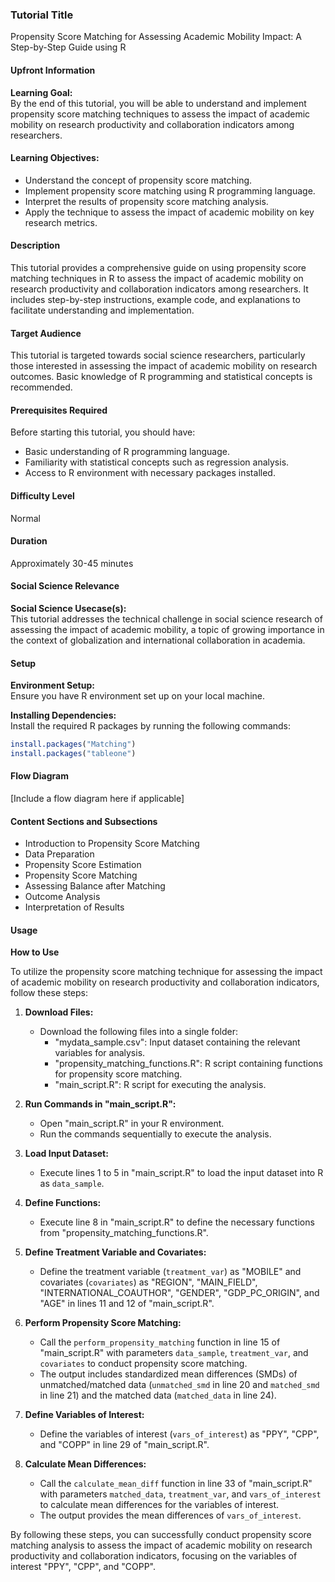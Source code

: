 ### Tutorial Title
Propensity Score Matching for Assessing Academic Mobility Impact: A Step-by-Step Guide using R

#### Upfront Information

**Learning Goal:**  
By the end of this tutorial, you will be able to understand and implement propensity score matching techniques to assess the impact of academic mobility on research productivity and collaboration indicators among researchers.

#### Learning Objectives:

- Understand the concept of propensity score matching.
- Implement propensity score matching using R programming language.
- Interpret the results of propensity score matching analysis.
- Apply the technique to assess the impact of academic mobility on key research metrics.

#### Description

This tutorial provides a comprehensive guide on using propensity score matching techniques in R to assess the impact of academic mobility on research productivity and collaboration indicators among researchers. It includes step-by-step instructions, example code, and explanations to facilitate understanding and implementation.

#### Target Audience

This tutorial is targeted towards social science researchers, particularly those interested in assessing the impact of academic mobility on research outcomes. Basic knowledge of R programming and statistical concepts is recommended.

#### Prerequisites Required

Before starting this tutorial, you should have:
- Basic understanding of R programming language.
- Familiarity with statistical concepts such as regression analysis.
- Access to R environment with necessary packages installed.

#### Difficulty Level

Normal

#### Duration

Approximately 30-45 minutes

#### Social Science Relevance

**Social Science Usecase(s):**  
This tutorial addresses the technical challenge in social science research of assessing the impact of academic mobility, a topic of growing importance in the context of globalization and international collaboration in academia.

#### Setup

**Environment Setup:**  
Ensure you have R environment set up on your local machine.

**Installing Dependencies:**  
Install the required R packages by running the following commands:

```R
install.packages("Matching")
install.packages("tableone")
```
#### Flow Diagram

[Include a flow diagram here if applicable]

#### Content Sections and Subsections

- Introduction to Propensity Score Matching
- Data Preparation
- Propensity Score Estimation
- Propensity Score Matching
- Assessing Balance after Matching
- Outcome Analysis
- Interpretation of Results

#### Usage

**How to Use**

To utilize the propensity score matching technique for assessing the impact of academic mobility on research productivity and collaboration indicators, follow these steps:

1. **Download Files:**
   - Download the following files into a single folder:
     - "mydata_sample.csv": Input dataset containing the relevant variables for analysis.
     - "propensity_matching_functions.R": R script containing functions for propensity score matching.
     - "main_script.R": R script for executing the analysis.

2. **Run Commands in "main_script.R":**
   - Open "main_script.R" in your R environment.
   - Run the commands sequentially to execute the analysis.

3. **Load Input Dataset:**
   - Execute lines 1 to 5 in "main_script.R" to load the input dataset into R as `data_sample`.

4. **Define Functions:**
   - Execute line 8 in "main_script.R" to define the necessary functions from "propensity_matching_functions.R".

5. **Define Treatment Variable and Covariates:**
   - Define the treatment variable (`treatment_var`) as "MOBILE" and covariates (`covariates`) as "REGION", "MAIN_FIELD", "INTERNATIONAL_COAUTHOR", "GENDER", "GDP_PC_ORIGIN", and "AGE" in lines 11 and 12 of "main_script.R".

6. **Perform Propensity Score Matching:**
   - Call the `perform_propensity_matching` function in line 15 of "main_script.R" with parameters `data_sample`, `treatment_var`, and `covariates` to conduct propensity score matching.
   - The output includes standardized mean differences (SMDs) of unmatched/matched data (`unmatched_smd` in line 20 and `matched_smd` in line 21) and the matched data (`matched_data` in line 24).

7. **Define Variables of Interest:**
   - Define the variables of interest (`vars_of_interest`) as "PPY", "CPP", and "COPP" in line 29 of "main_script.R".

8. **Calculate Mean Differences:**
   - Call the `calculate_mean_diff` function in line 33 of "main_script.R" with parameters `matched_data`, `treatment_var`, and `vars_of_interest` to calculate mean differences for the variables of interest.
   - The output provides the mean differences of `vars_of_interest`.

By following these steps, you can successfully conduct propensity score matching analysis to assess the impact of academic mobility on research productivity and collaboration indicators, focusing on the variables of interest "PPY", "CPP", and "COPP".
